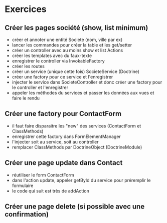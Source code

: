 # Exercices

## Créer les pages société (show, list minimum)

* créer et annoter une entité Societe (nom, ville par ex)
* lancer les commandes pour créer la table et les get/setter
* créer un controller avec au moins show et list Actions
* créer les templates avec du faux-texte
* enregistrer le controller via InvokableFactory
* créer les routes
* créer un service (unique cette fois) SocieteService (Doctrine)
* créer une factory pour ce service et l'enregistrer
* injecter le service dans SocieteController et donc créer une factory
pour le controller et l'enregistrer
* appeler les méthodes du services et passer les données aux vues et faire le rendu

## Créer une factory pour ContactForm

* il faut faire disparaitre les "new" des services (ContactForm et ClassMethods)
* enregistrer cette factory dans FormElementManager
* l'injecter soit au service, soit au controller
* remplacer ClassMethods par DoctrineObject (DoctrineModule)

## Créer une page update dans Contact

* réutiliser le form ContactForm
* dans l'action update, appeler getById du service pour préremplir le formulaire
* le code qui suit est très de addAction

## Créer une page delete (si possible avec une confirmation)